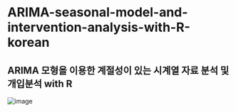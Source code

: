 # ARIMA-seasonal-model-and-intervention-analysis-with-R-korean
## ARIMA 모형을 이용한 계절성이 있는 시계열 자료 분석 및 개입분석 with R

![image](https://user-images.githubusercontent.com/87890694/223346660-02cc699c-a681-42e1-8e05-988b32e422bc.png)
